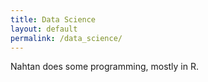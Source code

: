 ```yaml
---
title: Data Science
layout: default
permalink: /data_science/
---
```


Nahtan does some programming, mostly in R.


